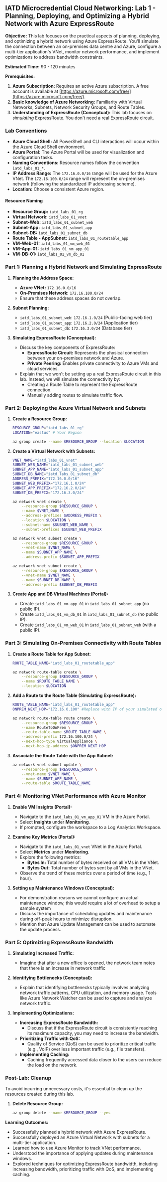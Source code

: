 ## IATD Microcredential Cloud Networking: Lab 1 - Planning, Deploying, and Optimizing a Hybrid Network with Azure ExpressRoute

**Objective:** This lab focuses on the practical aspects of planning, deploying, and optimizing a hybrid network using Azure ExpressRoute. You'll simulate the connection between an on-premises data centre and Azure, configure a multi-tier application's VNet, monitor network performance, and implement optimizations to address bandwidth constraints.

**Estimated Time:** 90 - 120 minutes

**Prerequisites:**

1.  **Azure Subscription:** Requires an active Azure subscription. A free account is available at [https://azure.microsoft.com/free/](https://azure.microsoft.com/free/).
2.  **Basic knowledge of Azure Networking:** Familiarity with Virtual Networks, Subnets, Network Security Groups, and Route Tables.
3.  **Understanding of ExpressRoute (Conceptual):** This lab focuses on *simulating* ExpressRoute. You don't need a real ExpressRoute circuit.

### Lab Conventions

*   **Azure Cloud Shell:** All PowerShell and CLI interactions will occur within the Azure Cloud Shell environment.
*   **Azure Portal:** The Azure Portal will be used for visualization and configuration tasks.
*   **Naming Conventions:** Resource names follow the convention `iatd_labs_01_*`.
*   **IP Address Range:** The `172.16.0.0/16` range will be used for the Azure VNet. The `172.16.100.0/24` range will represent the on-premises network (following the standardized IP addressing scheme).
*   **Location:** Choose a consistent Azure region.

#### Resource Naming

*   **Resource Group:** `iatd_labs_01_rg`
*   **Virtual Network:** `iatd_labs_01_vnet`
*   **Subnet-Web:** `iatd_labs_01_subnet_web`
*   **Subnet-App:** `iatd_labs_01_subnet_app`
*   **Subnet-DB:** `iatd_labs_01_subnet_db`
*   **Route Table - AppSubnet:** `iatd_labs_01_routetable_app`
*   **VM-Web-01:** `iatd_labs_01_vm_web_01`
*   **VM-App-01:** `iatd_labs_01_vm_app_01`
*   **VM-DB-01:** `iatd_labs_01_vm_db_01`

### Part 1: Planning a Hybrid Network and Simulating ExpressRoute

1.  **Planning the Address Space:**
    *   **Azure VNet:** `172.16.0.0/16`
    *   **On-Premises Network:** `172.16.100.0/24`
    *   Ensure that these address spaces do not overlap.

2.  **Subnet Planning:**
    *   `iatd_labs_01_subnet_web`: `172.16.1.0/24` (Public-facing web tier)
    *   `iatd_labs_01_subnet_app`: `172.16.2.0/24` (Application tier)
    *   `iatd_labs_01_subnet_db`: `172.16.3.0/24` (Database tier)

3.  **Simulating ExpressRoute (Conceptual):**
    *   Discuss the key components of ExpressRoute:
        *   **ExpressRoute Circuit:** Represents the physical connection between your on-premises network and Azure.
        *   **Private Peering:** Enables private connectivity to Azure VMs and cloud services.
    *   Explain that we won't be setting up a real ExpressRoute circuit in this lab. Instead, we will simulate the connectivity by:
        *   Creating a Route Table to represent the ExpressRoute connection.
        *   Manually adding routes to simulate traffic flow.

### Part 2: Deploying the Azure Virtual Network and Subnets

1.  **Create a Resource Group:**

    ```bash
    RESOURCE_GROUP="iatd_labs_01_rg"
    LOCATION="eastus" # Your Region

    az group create --name $RESOURCE_GROUP --location $LOCATION
    ```

2.  **Create a Virtual Network with Subnets:**

    ```bash
    VNET_NAME="iatd_labs_01_vnet"
    SUBNET_WEB_NAME="iatd_labs_01_subnet_web"
    SUBNET_APP_NAME="iatd_labs_01_subnet_app"
    SUBNET_DB_NAME="iatd_labs_01_subnet_db"
    ADDRESS_PREFIX="172.16.0.0/16"
    SUBNET_WEB_PREFIX="172.16.1.0/24"
    SUBNET_APP_PREFIX="172.16.2.0/24"
    SUBNET_DB_PREFIX="172.16.3.0/24"

    az network vnet create \
        --resource-group $RESOURCE_GROUP \
        --name $VNET_NAME \
        --address-prefixes $ADDRESS_PREFIX \
        --location $LOCATION \
        --subnet-name $SUBNET_WEB_NAME \
        --subnet-prefixes $SUBNET_WEB_PREFIX

    az network vnet subnet create \
        --resource-group $RESOURCE_GROUP \
        --vnet-name $VNET_NAME \
        --name $SUBNET_APP_NAME \
        --address-prefix $SUBNET_APP_PREFIX

    az network vnet subnet create \
        --resource-group $RESOURCE_GROUP \
        --vnet-name $VNET_NAME \
        --name $SUBNET_DB_NAME \
        --address-prefix $SUBNET_DB_PREFIX
    ```

3.  **Create App and DB Virtual Machines (Portal):**
    *   Create `iatd_labs_01_vm_app_01` in `iatd_labs_01_subnet_app` (no public IP).
    *   Create `iatd_labs_01_vm_db_01` in `iatd_labs_01_subnet_db` (no public IP).
    *   Create `iatd_labs_01_vm_web_01` in `iatd_labs_01_subnet_web` (with a public IP).

### Part 3: Simulating On-Premises Connectivity with Route Tables

1.  **Create a Route Table for App Subnet:**

    ```bash
    ROUTE_TABLE_NAME="iatd_labs_01_routetable_app"

    az network route-table create \
        --resource-group $RESOURCE_GROUP \
        --name $ROUTE_TABLE_NAME \
        --location $LOCATION
    ```

2.  **Add a Route to the Route Table (Simulating ExpressRoute):**

    ```bash
    ROUTE_TABLE_NAME="iatd_labs_01_routetable_app"
    ONPREM_NEXT_HOP="172.16.0.100" #Replace with IP of your simulated on-prem router

    az network route-table route create \
        --resource-group $RESOURCE_GROUP \
        --name RouteToOnPrem \
        --route-table-name $ROUTE_TABLE_NAME \
        --address-prefix 172.16.100.0/24 \
        --next-hop-type VirtualAppliance \
        --next-hop-ip-address $ONPREM_NEXT_HOP
    ```

3.  **Associate the Route Table with the App Subnet:**

    ```bash
    az network vnet subnet update \
        --resource-group $RESOURCE_GROUP \
        --vnet-name $VNET_NAME \
        --name $SUBNET_APP_NAME \
        --route-table $ROUTE_TABLE_NAME
    ```

### Part 4: Monitoring VNet Performance with Azure Monitor

1.  **Enable VM Insights (Portal):**
    *   Navigate to the `iatd_labs_01_vm_app_01` VM in the Azure Portal.
    *   Select **Insights** under **Monitoring**.
    *   If prompted, configure the workspace to a Log Analytics Workspace.

2.  **Examine Key Metrics (Portal):**
    *   Navigate to the `iatd_labs_01_vnet` VNet in the Azure Portal.
    *   Select **Metrics** under **Monitoring**.
    *   Explore the following metrics:
        *   **Bytes In:** Total number of bytes received on all VMs in the VNet.
        *   **Bytes Out:** Total number of bytes sent by all VMs in the VNet.
    *   Observe the trend of these metrics over a period of time (e.g., 1 hour).

3.  **Setting up Maintenance Windows (Conceptual):**
     *  For demonstration reasons we cannot configure an actual maintenance window, this would require a lot of overhead to setup a sample system
    *   Discuss the importance of scheduling updates and maintenance during off-peak hours to minimize disruption.
    *   Mention that Azure Update Management can be used to automate the update process.

### Part 5: Optimizing ExpressRoute Bandwidth

1.  **Simulating Increased Traffic:**

    *   Imagine that after a new office is opened, the network team notes that there is an increase in network traffic

2.  **Identifying Bottlenecks (Conceptual):**

    *   Explain that identifying bottlenecks typically involves analyzing network traffic patterns, CPU utilization, and memory usage. Tools like Azure Network Watcher can be used to capture and analyze network traffic.

3.  **Implementing Optimizations:**

    *   **Increasing ExpressRoute Bandwidth:**
        *   Discuss that if the ExpressRoute circuit is consistently reaching its maximum capacity, you may need to increase the bandwidth.
    *   **Prioritizing Traffic with QoS:**
        *   Quality of Service (QoS) can be used to prioritize critical traffic (e.g., VoIP) over less important traffic (e.g., file transfers).
    *   **Implementing Caching:**
        *   Caching frequently accessed data closer to the users can reduce the load on the network.

### Post-Lab: Cleanup

To avoid incurring unnecessary costs, it's essential to clean up the resources created during this lab.

1.  **Delete Resource Group:**

    ```bash
    az group delete --name $RESOURCE_GROUP --yes
    ```

**Learning Outcomes:**

*   Successfully planned a hybrid network with Azure ExpressRoute.
*   Successfully deployed an Azure Virtual Network with subnets for a multi-tier application.
*   Learned how to use Azure Monitor to track VNet performance.
*   Understood the importance of applying updates during maintenance windows.
*   Explored techniques for optimizing ExpressRoute bandwidth, including increasing bandwidth, prioritizing traffic with QoS, and implementing caching.
